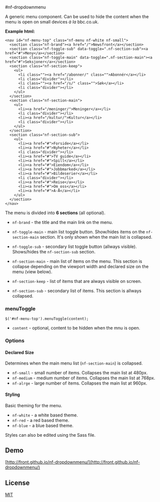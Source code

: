 #nf-dropdownmenu

A generic menu component. Can be used to hide the content when the menu is open on small devices *à la* bbc.co.uk.

**Example html:**

```
<nav id="nf-menu-top" class="nf-menu nf-white nf-small">
  <section class="nf-brand"><a href="/">Newsfront</a></section>
  <section class="nf-toggle-sub" data-toggle=".nf-section-sub"><a href="#">Meny</a></section>
  <section class="nf-toggle-main" data-toggle=".nf-section-main"><a href="#">Seksjoner</a></section>
  <section class="nf-section-keep">
    <ul>
      <li class=""><a href="/abonner/" class="">Abonnér</a></li>
      <li class="divider"></li>
      <li class=""><a href="/s/" class="">Søk</a></li>
      <li class="divider"></li>
    </ul>
  </section>
  <section class="nf-section-main">
    <ul>
      <li><a href="/meninger/">Meninger</a></li>
      <li class="divider"></li>
      <li><a href="/kultur/">Kultur</a></li>
      <li class="divider"></li>
    </ul>
  </section>
  <section class="nf-section-sub">
    <ul>
      <li><a href="#">Forside</a></li>
      <li><a href="#">Nyheter</a></li>
      <li class="divider"></li>
      <li><a href="#">TV guide</a></li>
      <li><a href="#">Spill</a></li>
      <li><a href="#">Eiendom</a></li>
      <li><a href="#">Jobbmarked</a></li>
      <li><a href="#">Bildeserier</a></li>
      <li class="divider"></li>
      <li><a href="#">Reise</a></li>
      <li><a href="#">Om oss</a></li>
      <li><a href="#">A-Å</a></li>
    </ul>
  </section>
</nav>
```
The menu is divided into **6 sections** (all optional).

 * `nf-brand` - the title and the main link on the menu.
 * `nf-toggle-main` - main list toggle button. Show/hides items on the `nf-section-main` section. It's only shown when the main list is collapsed.
 * `nf-toggle-sub` - secondary list toggle button (allways visible). Shows/hides the `nf-section-sub` section.
 
 * `nf-section-main` - main list of items on the menu. This section is collapse depending on the viewport width and declared size on the menu (view below).
 * `nf-section-keep` - list of items that are always visible on screen.
 * `nf-section-sub` - secondary list of items. This section is allways collapsed.


### menuToggle

```
$('#nf-menu-top').menuToggle(content);
```

 * `content` - optional, content to be hidden when the mnu is open.
 
### Options
 
#### Declared Size

Determines when the main menu list (`nf-section-main`) is collapsed.
 
 * `nf-small` - small number of items. Collapses the main list at 480px.
 * `nf-medium` - medium number of items. Collapses the main list at 768px.
 * `nf-alrge` - large number of items. Collapses the main list at 960px.
 

#### Styling

Basic theming for the menu.

 * `nf-white` - a white based theme.
 * `nf-red` - a red based theme.
 * `nf-blue` - a blue based theme.

Styles can also be edited using the Sass file.

## Demo

[http://front.github.io/nf-dropdownmenu/](http://front.github.io/nf-dropdownmenu/)

## License

[MIT](https://github.com/front/nf-dropdownmenu/blob/master/LICENSE)
